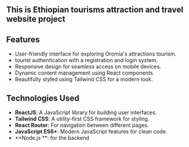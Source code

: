 
## This is Ethiopian tourisms attraction and travel website project

## Features

- User-friendly interface for exploring Oromia's attractions tourism.
- tourist authentication with a registration and login system.
- Responsive design for seamless access on mobile devices.
- Dynamic content management using React components.
- Beautifully styled using Tailwind CSS for a modern look.

## Technologies Used

- **ReactJS**: A JavaScript library for building user interfaces.
- **Tailwind CSS**: A utility-first CSS framework for styling.
- **React Router**: For navigation between different pages.
- **JavaScript ES6+**: Modern JavaScript features for clean code.
- **Node.js **: for the backend 










